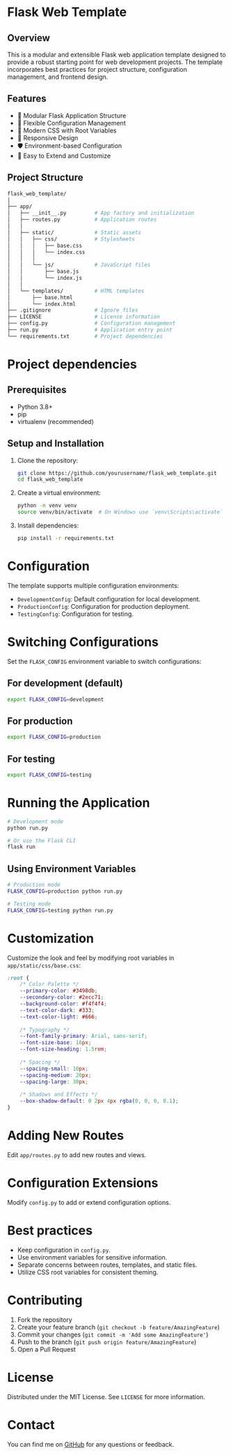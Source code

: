 # Flask Web Template

## Overview

This is a modular and extensible Flask web application template designed to provide a robust starting point for web development projects. The template incorporates best practices for project structure, configuration management, and frontend design.

## Features

- 🚀 Modular Flask Application Structure
- 🔧 Flexible Configuration Management
- 💅 Modern CSS with Root Variables
- 📱 Responsive Design
- 🛡️ Environment-based Configuration
- 🧩 Easy to Extend and Customize

## Project Structure

```bash
flask_web_template/
│
├── app/
│   ├── __init__.py         # App factory and initialization
│   ├── routes.py           # Application routes
│   │
│   ├── static/             # Static assets
│   │   ├── css/            # Stylesheets
│   │   │   ├── base.css
│   │   │   └── index.css
│   │   │
│   │   └── js/             # JavaScript files
│   │       ├── base.js
│   │       └── index.js
│   │
│   └── templates/          # HTML templates
│       ├── base.html
│       └── index.html
├── .gitignore              # Ignore files
├── LICENSE                 # License information
├── config.py               # Configuration management
├── run.py                  # Application entry point
└── requirements.txt        # Project dependencies
```

# Project dependencies


## Prerequisites

- Python 3.8+
- pip
- virtualenv (recommended)

## Setup and Installation

1. Clone the repository:
   ```bash
   git clone https://github.com/yourusername/flask_web_template.git
   cd flask_web_template
   ```

2. Create a virtual environment:
   ```bash
   python -m venv venv
   source venv/bin/activate  # On Windows use `venv\Scripts\activate`
   ```

3. Install dependencies:
   ```bash
   pip install -r requirements.txt
   ```

# Configuration

The template supports multiple configuration environments:

- `DevelopmentConfig`: Default configuration for local development.
- `ProductionConfig`: Configuration for production deployment.
- `TestingConfig`: Configuration for testing.

# Switching Configurations

Set the `FLASK_CONFIG` environment variable to switch configurations:

## For development (default)

```bash
export FLASK_CONFIG=development
```

## For production

```bash
export FLASK_CONFIG=production
```

## For testing

```bash
export FLASK_CONFIG=testing
```

# Running the Application

```bash
# Development mode
python run.py
```

```bash
# Or use the Flask CLI
flask run
```

## Using Environment Variables

```bash
# Production mode
FLASK_CONFIG=production python run.py
```

```bash
# Testing mode
FLASK_CONFIG=testing python run.py
```

# Customization

Customize the look and feel by modifying root variables in `app/static/css/base.css`:

```css
:root {
    /* Color Palette */
    --primary-color: #3498db;
    --secondary-color: #2ecc71;
    --background-color: #f4f4f4;
    --text-color-dark: #333;
    --text-color-light: #666;
    
    /* Typography */
    --font-family-primary: Arial, sans-serif;
    --font-size-base: 16px;
    --font-size-heading: 1.5rem;
    
    /* Spacing */
    --spacing-small: 10px;
    --spacing-medium: 20px;
    --spacing-large: 30px;
    
    /* Shadows and Effects */
    --box-shadow-default: 0 2px 4px rgba(0, 0, 0, 0.1);
}
```

# Adding New Routes

Edit `app/routes.py` to add new routes and views.

# Configuration Extensions

Modify `config.py` to add or extend configuration options.

# Best practices

- Keep configuration in `config.py`.
- Use environment variables for sensitive information.
- Separate concerns between routes, templates, and static files.
- Utilize CSS root variables for consistent theming.

# Contributing

1. Fork the repository
2. Create your feature branch (`git checkout -b feature/AmazingFeature`)
3. Commit your changes (`git commit -m 'Add some AmazingFeature'`)
4. Push to the branch (`git push origin feature/AmazingFeature`)
5. Open a Pull Request

# License

Distributed under the MIT License. See `LICENSE` for more information.

# Contact

You can find me on [GitHub](https://github.com/MACantara) for any questions or feedback.